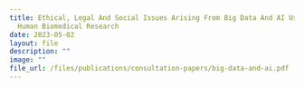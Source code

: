 ```yaml
---
title: Ethical, Legal And Social Issues Arising From Big Data And AI Use In
  Human Biomedical Research
date: 2023-05-02
layout: file
description: ""
image: ""
file_url: /files/publications/consultation-papers/big-data-and-ai.pdf
---
```

